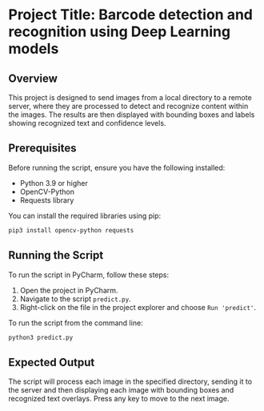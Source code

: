 # Project Title: Barcode detection and recognition using Deep Learning models

## Overview

This project is designed to send images from a local directory to a remote server, where they are processed to detect and recognize content within the images. The results are then displayed with bounding boxes and labels showing recognized text and confidence levels.

## Prerequisites
Before running the script, ensure you have the following installed:
- Python 3.9 or higher
- OpenCV-Python
- Requests library

You can install the required libraries using pip:
```bash
pip3 install opencv-python requests
```

## Running the Script

To run the script in PyCharm, follow these steps:

1. Open the project in PyCharm.
2. Navigate to the script `predict.py`.
3. Right-click on the file in the project explorer and choose `Run 'predict'`.

To run the script from the command line:

```bash
python3 predict.py
```

## Expected Output

The script will process each image in the specified directory, sending it to the server and then displaying each image with bounding boxes and recognized text overlays. Press any key to move to the next image.
